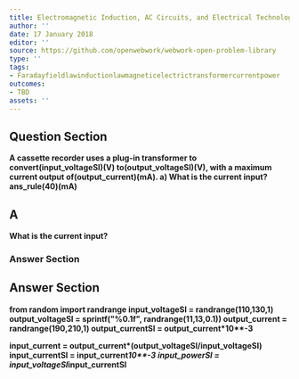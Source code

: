 ```yaml
---
title: Electromagnetic Induction, AC Circuits, and Electrical Technologies - Transformers
author: ''
date: 17 January 2018
editor: ''
source: https://github.com/openwebwork/webwork-open-problem-library
type: ''
tags:
- Faradayfieldlawinductionlawmagneticelectrictransformercurrentpower
outcomes:
- TBD
assets: ''
---
```


## Question Section 

<b>
A cassette recorder uses a plug-in transformer to convert(input_voltageSI)(V) to(output_voltageSI)(V), with a maximum current output of(output_current)(mA).
a) What is the current input?
ans_rule(40)(mA)

## A
What is the current input?
### Answer Section


## Answer Section

from random import randrange
input_voltageSI = randrange(110,130,1)
output_voltageSI = sprintf("%0.1f", randrange(11,13,0.1))
output_current = randrange(190,210,1)
output_currentSI = output_current*10**-3

input_current = output_current*(output_voltageSI/input_voltageSI)
input_currentSI = input_current*10**-3
input_powerSI = input_voltageSI*input_currentSI